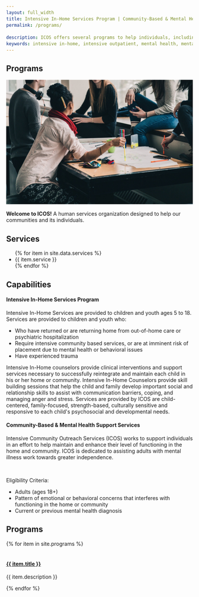 ```yaml
---
layout: full_width
title: Intensive In-Home Services Program | Community-Based & Mental Health Support Services
permalink: /programs/

description: ICOS offers several programs to help individuals, including intensive in-home services, intensive outpatient services and mental health skill building.
keywords: intensive in-home, intensive outpatient, mental health, mental health skill building, mental illness, community-based support, communication and social skills building, daily living skills building, community resources, counselors, Alexandria, Mechanicsville, Norfolk, Richmond
---
```


<div class="page_wrapper">
	<section class="container">
		<div id="about" class="page with_sidebar">
			<h1>Programs</h1>
			<div class="full">
				<center><img src="/images/content/programs_masthead.jpg" alt="" class="rounded" /></center>
				<p class="larger"><b>Welcome to ICOS!</b> A human services organization designed to help our communities and its individuals.</p>
				<div id="services">
					<div class="services_wrapper">
						<div class="box_heading">
							<h2>Services</h2>
							<span class="line"></span>
	        			</div>
	        			<ul>
	        				{% for item in site.data.services %}
							<li>{{ item.service }}</li>
							{% endfor %}
						</ul>
					</div>
					<div id="programs">
						<div class="box_heading">
							<h2>Capabilities</h2>
							<span class="line"></span>
						</div>
          				<div class="box_heading">
							<h4>Intensive In-Home Services Program</h4>
							<div class="body_text">Intensive In-Home Services are provided to children and youth ages 5 to 18.  Services are provided to children and youth who:</div>
            				<ul>
								<li>Who have returned or are returning home from out-of-home care or psychiatric hospitalization</li>
								<li>Require intensive community based services, or are at imminent risk of placement due to mental health or behavioral issues</li>
								<li>Have experienced trauma</li>
							</ul>
            				<p>Intensive In-Home counselors provide clinical interventions and support services necessary to successfully reintegrate and maintain each child in his or her home or community.  Intensive In-Home Counselors provide skill building sessions that help the child and family develop important social and relationship skills to assist with communication barriers, coping, and managing anger and stress.  Services are provided by ICOS are child-centered, family-focused, strength-based, culturally sensitive and responsive to each child's psychosocial and developmental needs. </p>
						</div>
						<div class="box_heading">
							<span class="line"></span>
							<h4>Community-Based & Mental Health Support Services</h4>
							<p>Intensive Community Outreach Services (ICOS) works to support individuals in an effort to help maintain and enhance their level of functioning in the home and community.  ICOS is dedicated to assisting adults with mental illness work towards greater independence.</p>
							<br>
							<p>Eligibility Criteria:</p>
							<ul>
								<li>Adults (ages 18+)</li>
								<li>Pattern of emotional or behavioral concerns that interferes with functioning in the home or community</li>
								<li>Current or previous mental health diagnosis</li>
							</ul>
						</div><!-- .box_heading -->
					</div><!-- #programs -->
					<div id="programs">
						<div class="box_heading">
							<h2>Programs</h2>
							<span class="line"></span>
						</div>
						{% for item in site.programs %}
						<div class="one_third {% if forloop.last %} column_last {% endif %}">
							<img src="{{ item.featured_image }}" alt="" />
							<h4><a href="{{ item.url }}">{{ item.title }}</a></h4>
							<p>{{ item.description }}</p>
						</div>
						{% endfor %}
					</div>
				</div><!-- #services -->
			</div><!-- .full -->
		</div><!-- .about -->
	</section><!-- .container -->
</div><!-- .page_wrapper -->